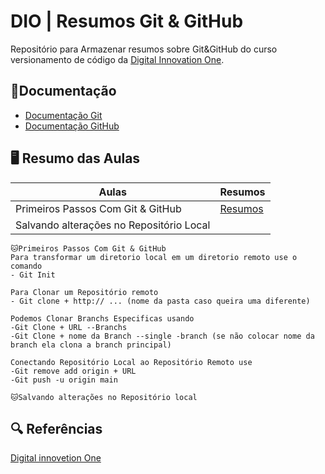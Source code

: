 # DIO | Resumos Git & GitHub

Repositório para Armazenar resumos sobre Git&GitHub do curso versionamento de código da [Digital Innovation One](https://www.dio.me/).

## 📖Documentação

- [Documentação Git](https://git-scm.com/docs/git/pt_BR)
- [Documentação GitHub](https://docs.github.com/pt)

## 🖥️ Resumo das Aulas

| Aulas | Resumos |
|-------|---------|
|Primeiros Passos Com Git & GitHub|[Resumos]()
|Salvando alterações no Repositório Local|[]()

```
🐱‍Primeiros Passos Com Git & GitHub
Para transformar um diretorio local em um diretorio remoto use o comando
- Git Init

Para Clonar um Repositório remoto 
- Git clone + http:// ... (nome da pasta caso queira uma diferente)

Podemos Clonar Branchs Especificas usando
-Git Clone + URL --Branchs
-Git Clone + nome da Branch --single -branch (se não colocar nome da branch ela clona a branch principal)

Conectando Repositório Local ao Repositório Remoto use
-Git remove add origin + URL
-Git push -u origin main

```
```
🐱Salvando alterações no Repositório local
```


## 🔍 Referências 
[Digital innovetion One]()  
